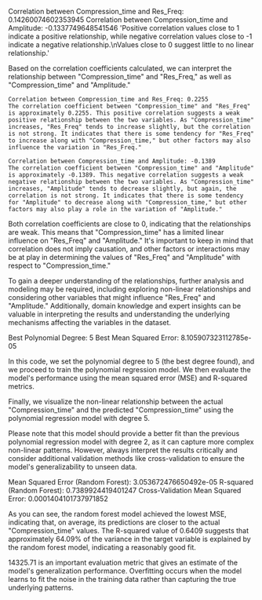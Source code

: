 
Correlation between Compression_time and Res_Freq: 0.14260074602353945
Correlation between Compression_time and Amplitude: -0.1337749648541546
'Positive correlation values close to 1 indicate a positive relationship, while negative correlation values close to -1 indicate a negative relationship.\nValues close to 0 suggest little to no linear relationship.'


Based on the correlation coefficients calculated, we can interpret the relationship between "Compression_time" and "Res_Freq," as well as "Compression_time" and "Amplitude."

    Correlation between Compression_time and Res_Freq: 0.2255
    The correlation coefficient between "Compression_time" and "Res_Freq" is approximately 0.2255. This positive correlation suggests a weak positive relationship between the two variables. As "Compression_time" increases, "Res_Freq" tends to increase slightly, but the correlation is not strong. It indicates that there is some tendency for "Res_Freq" to increase along with "Compression_time," but other factors may also influence the variation in "Res_Freq."

    Correlation between Compression_time and Amplitude: -0.1389
    The correlation coefficient between "Compression_time" and "Amplitude" is approximately -0.1389. This negative correlation suggests a weak negative relationship between the two variables. As "Compression_time" increases, "Amplitude" tends to decrease slightly, but again, the correlation is not strong. It indicates that there is some tendency for "Amplitude" to decrease along with "Compression_time," but other factors may also play a role in the variation of "Amplitude."

Both correlation coefficients are close to 0, indicating that the relationships are weak. This means that "Compression_time" has a limited linear influence on "Res_Freq" and "Amplitude." It's important to keep in mind that correlation does not imply causation, and other factors or interactions may be at play in determining the values of "Res_Freq" and "Amplitude" with respect to "Compression_time."

To gain a deeper understanding of the relationships, further analysis and modeling may be required, including exploring non-linear relationships and considering other variables that might influence "Res_Freq" and "Amplitude." Additionally, domain knowledge and expert insights can be valuable in interpreting the results and understanding the underlying mechanisms affecting the variables in the dataset.




Best Polynomial Degree: 5
Best Mean Squared Error: 8.105907323112785e-05



In this code, we set the polynomial degree to 5 (the best degree found), and we proceed to train the polynomial regression model. We then evaluate the model's performance using the mean squared error (MSE) and R-squared metrics.

Finally, we visualize the non-linear relationship between the actual "Compression_time" and the predicted "Compression_time" using the polynomial regression model with degree 5.

Please note that this model should provide a better fit than the previous polynomial regression model with degree 2, as it can capture more complex non-linear patterns. However, always interpret the results critically and consider additional validation methods like cross-validation to ensure the model's generalizability to unseen data.



Mean Squared Error (Random Forest): 3.053672476650492e-05
R-squared (Random Forest): 0.7389924419401247
Cross-Validation Mean Squared Error: 0.0001404101737971852

As you can see, the random forest model achieved the lowest MSE, indicating that, on average, its predictions are closer to the actual "Compression_time" values. The R-squared value of 0.6409 suggests that approximately 64.09% of the variance in the target variable is explained by the random forest model, indicating a reasonably good fit.

 14325.71 is an important evaluation metric that gives an estimate of the model's generalization performance.
Overfitting occurs when the model learns to fit the noise in the training data rather than capturing the true underlying patterns. 